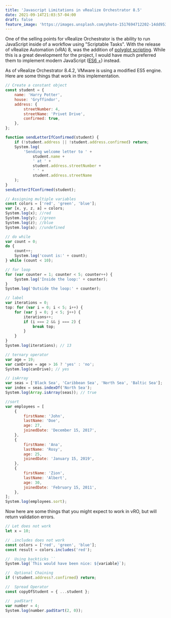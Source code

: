 ```yaml
---
title: 'Javascript Limitations in vRealize Orchestrator 8.5'
date: 2021-09-14T21:03:57-04:00
draft: false
feature_image: 'https://images.unsplash.com/photo-1517694712202-14dd9538aa97?crop=entropy&cs=tinysrgb&fit=max&fm=jpg&ixid=MnwxMTc3M3wwfDF8c2VhcmNofDEwfHxqYXZhc2NyaXB0fGVufDB8fHx8MTYyOTc1MDgyNQ&ixlib=rb-1.2.1&q=80&w=2000'
---
```


One of the selling points for vRealize Orchestrator is the ability to run
JavaScript inside of a workflow using \"Scriptable Tasks\". With the release of
vRealize Automation (vRA) 8, was the addition of [polyglot scripting](https://code.vmware.com/samples/7325/vro-polyglot-scripts). While this is a
great development for the project, I would have much preferred them to implement
modern JavaScript ([ES6 +](https://www.w3schools.com/js/js_es6.asp)) instead.

As of vRealize Orchestrator 8.4.2, VMware is using a modified ES5 engine. Here
are some things that work in this implementation.

```js
// Create a constant object
const student = {
	name: 'Harry Potter',
	house: 'Gryffindor',
	address: {
		streetNumber: 4,
		streetName: 'Privet Drive',
		confirmed: true,
	},
};

function sendLetterIfConfirmed(student) {
	if (!student.address || !student.address.confirmed) return;
	System.log(
		'Sending welcome letter to ' +
			student.name +
			' at ' +
			student.address.streetNumber +
			' ' +
			student.address.streetName
	);
}
sendLetterIfConfirmed(student);

// Assigning multiple variables
const colors = ['red', 'green', 'blue'];
var [x, y, z, a] = colors;
System.log(x); //red
System.log(y); //green
System.log(z); //blue
System.log(a); //undefined

// do while
var count = 0;
do {
	count++;
	System.log('count is:' + count);
} while (count < 10);

// for loop
for (var counter = 1; counter < 5; counter++) {
	System.log('Inside the loop:' + counter);
}
System.log('Outside the loop:' + counter);

// label
var iterations = 0;
top: for (var i = 0; i < 5; i++) {
	for (var j = 0; j < 5; j++) {
		iterations++;
		if (i === 2 && j === 2) {
			break top;
		}
	}
}
System.log(iterations); // 13

// ternary operator
var age = 19;
var canDrive = age > 16 ? 'yes' : 'no';
System.log(canDrive); // yes

// isArray
var seas = ['Black Sea', 'Caribbean Sea', 'North Sea', 'Baltic Sea'];
var index = seas.indexOf('North Sea');
System.log(Array.isArray(seas)); // true

//sort
var employees = [
	{
		firstName: 'John',
		lastName: 'Doe',
		age: 27,
		joinedDate: 'December 15, 2017',
	},
	{
		firstName: 'Ana',
		lastName: 'Rosy',
		age: 25,
		joinedDate: 'January 15, 2019',
	},
	{
		firstName: 'Zion',
		lastName: 'Albert',
		age: 30,
		joinedDate: 'February 15, 2011',
	},
];
System.log(employees.sort);
```

Now here are some things that you might expect to work in vRO, but will return
validation errors.

```javascript
// Let does not work
let x = 10;

// .includes does not work
const colors = ['red', 'green', 'blue'];
const result = colors.includes('red');

//  Using backticks ``
System.log(`This would have been nice: ${variable}`);

//  Optional Chaining
if (!student.address?.confirmed) return;

//  Spread Operator
const copyOfStudent = { ...student };

//  padStart
var number = 4;
System.log(number.padStart(2, 0));
```
